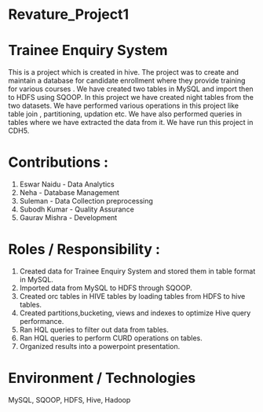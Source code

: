 # Revature_Project1
# Trainee Enquiry System 

This is a project which is created in hive. 
The project was to create and maintain a database for candidate enrollment  where they provide training for various courses . 
We have created two tables in MySQL and import then to HDFS using SQOOP.
In this project we have created night tables from the two datasets. 
We have performed various operations in this project like table join , partitioning, updation etc. We have also performed queries in tables where we have extracted the data from it. 
We have run this project in CDH5.

# Contributions :

1. Eswar Naidu - Data Analytics
2. Neha - Database Management
3. Suleman - Data Collection preprocessing
4. Subodh Kumar - Quality Assurance
5. Gaurav Mishra - Development

# Roles / Responsibility :

1. Created data for Trainee Enquiry System and stored them in table format in MySQL.
2. Imported data from MySQL to HDFS through SQOOP.
3. Created orc tables in HIVE tables by loading tables from HDFS to hive tables.
4. Created  partitions,bucketing, views and indexes to optimize Hive query performance.
5. Ran HQL queries to filter out data from tables.
6. Ran HQL queries to perform CURD operations on tables.
7. Organized results into a powerpoint presentation.

# Environment / Technologies

MySQL, SQOOP, HDFS, Hive, Hadoop
